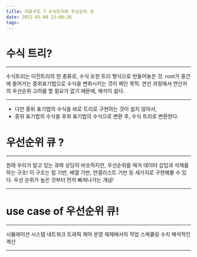 ```yaml
---
title: 자료구조 7 수식트리와 우선순위 큐
date: 2021-01-09 23:00:26
tags:
---
```


# 수식 트리?

---

수식트리는 이진트리의 한 종류로, 수식 또한 트리 형식으로 만들어놓은 것.
root가 중간에 들어가는 중위표기법으로 수식을 변화시키는 것이 메인 목적.
연산 과정에서 연산자의 우선순위 고려를 할 필요가 없기 때문에, 해석이 쉽다.

---

- 다만 중위 표기법의 수식을 바로 트리로 구현하는 것이 쉽지 않아서,
- 중위 표기법의 수식을 후위 표기법의 수식으로 변환 후, 수식 트리로 변환한다.

# 우선순위 큐 ?

---

원래 우리가 알고 있는 큐와 상당히 비슷하지만, 우선순위를 매겨 데이터 삽입과 삭제를 하는 구조!
이 구조는 힙 기반, 배열 기반, 연결리스트 기반 등 세가지로 구현해볼 수 있다.
우선 순위가 높은 것부터 먼저 빠져나가는 개념!

---

# use case of 우선순위 큐!

---

시뮬레이션 시스템
네트워크 트래픽 제어
운영 체제에서의 작업 스케쥴링
수치 해석적인 계산

---
